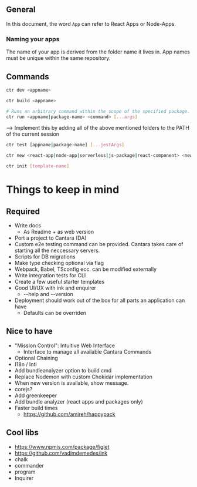 ## General

In this document, the word `App` can refer to React Apps or Node-Apps.

### Naming your apps

The name of your app is derived from the folder name it lives in. App names must be unique within the same repository.

## Commands

```bash
ctr dev <appname>
```

```bash
ctr build <appname>
```

```bash
# Runs an arbitrary command within the scope of the specified package. This can be a globally valid CLI command (e.g. 'npm', 'cd', 'echo'), a tool you installed via NPM or a tool which is used internally by Cantara (e.g. serverless).
ctr run <appname|package-name> <command> [...args]
```

--> Implement this by adding all of the above mentioned folders to the PATH of the current session

```bash
ctr test [appname|package-name] [...jestArgs]
```

```bash
ctr new <react-app|node-app|serverless|js-package|react-component> <new-name>
```

```bash
ctr init [template-name]
```

# Things to keep in mind

## Required

- Write docs
  - As Readme + as web version
- Port a project to Cantara (DA)
- Custom e2e testing command can be provided. Cantara takes care of starting all the neccessary servers.
- Scripts for DB migrations
- Make type checking optional via flag
- Webpack, Babel, TSconfig ecc. can be modified externally
- Write integration tests for CLI
- Create a few useful starter templates
- Good UI/UX with ink and enquirer
  - --help and --version
- Deployment should work out of the box for all parts an application can have
  - Defaults can be overriden

## Nice to have

- "Mission Control": Intuitive Web Interface
  - Interface to manage all available Cantara Commands
- Optional Chaining
- I18n / Intl
- Add bundleanalyzer option to build cmd
- Replace Nodemon with custom Chokidar implementation
- When new version is available, show message.
- corejs?
- Add greenkeeper
- Add bundle analyzer (react apps and packages only)
- Faster build times
  - https://github.com/amireh/happypack

## Cool libs

- https://www.npmjs.com/package/figlet
- https://github.com/vadimdemedes/ink
- chalk
- commander
- program
- Inquirer
